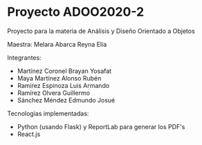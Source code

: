# Proyecto ADOO2020-2
Proyecto para la materia de Análisis y Diseño Orientado a Objetos

Maestra: Melara Abarca Reyna Elia

Integrantes:
  - Martínez Coronel Brayan Yosafat
  - Maya Martínez Alonso Rubén
  - Ramirez Espinoza Luis Armando
  - Ramírez Olvera Guillermo
  - Sánchez Méndez Edmundo Josué
  
Tecnologias implementadas:
  - Python (usando Flask) y ReportLab para generar los PDF's
  - React.js
